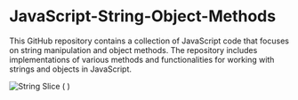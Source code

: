 # JavaScript-String-Object-Methods
This GitHub repository contains a collection of JavaScript code that focuses on string manipulation and object methods. The repository includes implementations of various methods and functionalities for working with strings and objects in JavaScript.

![String Slice ( )](https://user-images.githubusercontent.com/120341849/233871385-3a30ef72-6774-48cc-a941-6d616241e0d7.jpg)
